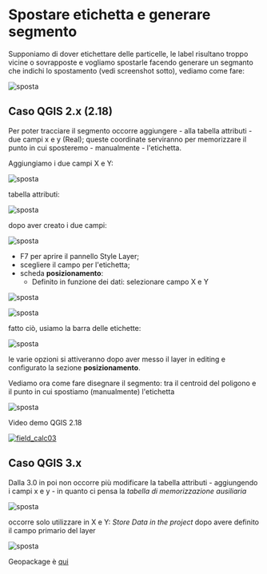 # Spostare etichetta e generare segmento

Supponiamo di dover etichettare delle particelle, le label risultano troppo vicine o sovrapposte e vogliamo spostarle facendo generare un segmanto che indichi lo spostamento (vedi screenshot sotto), vediamo come fare:

![sposta](../img/esempi/sposta_label_segmento/sposta_01.png)

## Caso QGIS 2.x (2.18)

Per poter tracciare il segmento occorre aggiungere - alla tabella attributi - due campi x e y (Real); queste coordinate serviranno per memorizzare il punto in cui sposteremo - manualmente - l'etichetta.

Aggiungiamo i due campi X e Y:

![sposta](../img/esempi/sposta_label_segmento/sposta_03.png)

tabella attributi:

![sposta](../img/esempi/sposta_label_segmento/sposta_04.png)

dopo aver creato i due campi:

![sposta](../img/esempi/sposta_label_segmento/sposta_05.png)

* F7 per aprire il pannello Style Layer;
* scegliere il campo per l'etichetta;
* scheda **posizionamento**:
    * Definito in funzione dei dati: selezionare campo X e Y

![sposta](../img/esempi/sposta_label_segmento/sposta_06.png)

![sposta](../img/esempi/sposta_label_segmento/sposta_07.png)

fatto ciò, usiamo la barra delle etichette:

![sposta](../img/esempi/sposta_label_segmento/sposta_08.png)

le varie opzioni si attiveranno dopo aver messo il layer in editing e configurato la sezione **posizionamento**.

Vediamo ora come fare disegnare il segmento: tra il centroid del poligono e il punto in cui spostiamo (manualmente) l'etichetta

![sposta](../img/esempi/sposta_label_segmento/sposta_09.gif)

Video demo QGIS 2.18

[![field_calc03](https://img.youtube.com/vi/KduHGf9wJbs/0.jpg)](https://www.youtube.com/watch?v=KduHGf9wJbs&t= "video demo QGIS 2.18")

## Caso QGIS 3.x

Dalla 3.0 in poi non occorre più modificare la tabella attributi - aggiungendo i campi x e y - in quanto ci pensa la _tabella di memorizzazione ausiliaria_

![sposta](../img/esempi/sposta_label_segmento/tab_aux_01.png)

occorre solo utilizzare in X e Y: _Store Data in the project_ dopo avere definito il campo primario del layer

![sposta](../img/esempi/sposta_label_segmento/sposta_10.png)

Geopackage è [qui](https://github.com/gbvitrano/HfcQGIS/blob/master/esempi/dati_esempi.zip?raw=true)
